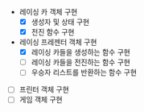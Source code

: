 - 레이싱 카 객체 구현
  - [x] 생성자 및 상태 구현
  - [x] 전진 함수 구현
- 레이싱 프레젠터 객체 구현
  - [x] 레이싱 카들을 생성하는 함수 구현
  - [ ] 레이싱 카들을 전진하는 함수 구현
  - [ ] 우승자 리스트를 반환하는 함수 구현
- [ ] 프린터 객체 구현
- [ ] 게임 객체 구현
